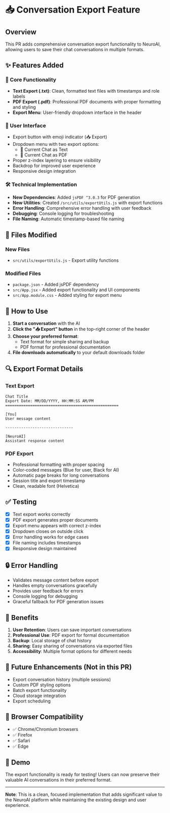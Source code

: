 # 📥 Conversation Export Feature

## Overview
This PR adds comprehensive conversation export functionality to NeuroAI, allowing users to save their chat conversations in multiple formats.

## ✨ Features Added

### 🔧 Core Functionality
- **Text Export (.txt)**: Clean, formatted text files with timestamps and role labels
- **PDF Export (.pdf)**: Professional PDF documents with proper formatting and styling
- **Export Menu**: User-friendly dropdown interface in the header

### 🎨 User Interface
- Export button with emoji indicator (📥 Export)
- Dropdown menu with two export options:
  - 📄 Current Chat as Text
  - 📑 Current Chat as PDF
- Proper z-index layering to ensure visibility
- Backdrop for improved user experience
- Responsive design integration

### 🛠 Technical Implementation
- **New Dependencies**: Added `jsPDF ^3.0.3` for PDF generation
- **New Utilities**: Created `/src/utils/exportUtils.js` with export functions
- **Error Handling**: Comprehensive error handling with user feedback
- **Debugging**: Console logging for troubleshooting
- **File Naming**: Automatic timestamp-based file naming

## 📁 Files Modified

### New Files
- `src/utils/exportUtils.js` - Export utility functions

### Modified Files
- `package.json` - Added jsPDF dependency
- `src/App.jsx` - Added export functionality and UI components
- `src/App.module.css` - Added styling for export menu

## 🚀 How to Use

1. **Start a conversation** with the AI
2. **Click the "📥 Export" button** in the top-right corner of the header
3. **Choose your preferred format**:
   - Text format for simple sharing and backup
   - PDF format for professional documentation
4. **File downloads automatically** to your default downloads folder

## 🔍 Export Format Details

### Text Export
```
Chat Title
Export Date: MM/DD/YYYY, HH:MM:SS AM/PM
==================================================

[You]
User message content

------------------------------

[NeuroAI]
Assistant response content
```

### PDF Export
- Professional formatting with proper spacing
- Color-coded messages (Blue for user, Black for AI)
- Automatic page breaks for long conversations
- Session title and export timestamp
- Clean, readable font (Helvetica)

## ✅ Testing

- [x] Text export works correctly
- [x] PDF export generates proper documents
- [x] Export menu appears with correct z-index
- [x] Dropdown closes on outside click
- [x] Error handling works for edge cases
- [x] File naming includes timestamps
- [x] Responsive design maintained

## 🔒 Error Handling

- Validates message content before export
- Handles empty conversations gracefully
- Provides user feedback for errors
- Console logging for debugging
- Graceful fallback for PDF generation issues

## 🎯 Benefits

1. **User Retention**: Users can save important conversations
2. **Professional Use**: PDF export for formal documentation
3. **Backup**: Local storage of chat history
4. **Sharing**: Easy sharing of conversations via exported files
5. **Accessibility**: Multiple format options for different needs

## 🔄 Future Enhancements (Not in this PR)

- Export conversation history (multiple sessions)
- Custom PDF styling options
- Batch export functionality
- Cloud storage integration
- Export scheduling

## 📱 Browser Compatibility

- ✅ Chrome/Chromium browsers
- ✅ Firefox
- ✅ Safari
- ✅ Edge

## 🎉 Demo

The export functionality is ready for testing! Users can now preserve their valuable AI conversations in their preferred format.

---

**Note**: This is a clean, focused implementation that adds significant value to the NeuroAI platform while maintaining the existing design and user experience.